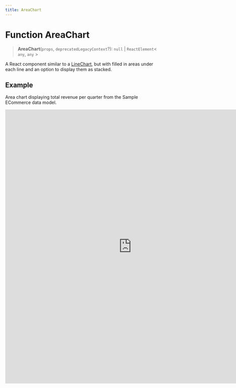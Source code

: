 ```yaml
---
title: AreaChart
---
```


# Function AreaChart

> **AreaChart**(`props`, `deprecatedLegacyContext`?): `null` \| `ReactElement`\< `any`, `any` \>

A React component similar to a [LineChart](function.LineChart.md),
but with filled in areas under each line and an option to display them as stacked.

## Example

Area chart displaying total revenue per quarter from the Sample ECommerce data model.

<iframe
 src='https://csdk-playground.sisense.com/?example=charts%2Farea-chart&mode=docs'
 width=800
 height=870
 style='border:none;'
/>

Additional Area Chart examples:

- [Stacked Area Chart](https://www.sisense.com/platform/compose-sdk/playground/?example=charts%2Farea-chart-stacked)
- [Stacked Percentage Area Chart](https://www.sisense.com/platform/compose-sdk/playground/?example=charts%2Farea-chart-stacked100)

## Parameters

| Parameter | Type | Description |
| :------ | :------ | :------ |
| `props` | [`AreaChartProps`](../interfaces/interface.AreaChartProps.md) | Area chart properties |
| `deprecatedLegacyContext`? | `any` | ::: warning Deprecated<br /><br />:::<br /><br />**See**<br /><br />[React Docs](https://legacy.reactjs.org/docs/legacy-context.html#referencing-context-in-lifecycle-methods) |

## Returns

`null` \| `ReactElement`\< `any`, `any` \>

Area Chart component
